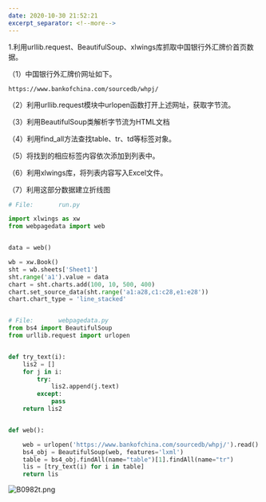 ```yaml
---
date: 2020-10-30 21:52:21
excerpt_separator: <!--more-->
---
```

1.利用urllib.request、BeautifulSoup、xlwings库抓取中国银行外汇牌价首页数据。
<!--more-->


（1）中国银行外汇牌价网址如下。  

    https://www.bankofchina.com/sourcedb/whpj/  

（2）利用urllib.request模块中urlopen函数打开上述网址，获取字节流。  

（3）利用BeautifulSoup类解析字节流为HTML文档  

（4）利用find_all方法查找table、tr、td等标签对象。  

（5）将找到的相应标签内容依次添加到列表中。  

（6）利用xlwings库，将列表内容写入Excel文件。  

（7）利用这部分数据建立折线图  



```python
# File:       run.py

import xlwings as xw
from webpagedata import web


data = web()

wb = xw.Book()
sht = wb.sheets['Sheet1']
sht.range('a1').value = data
chart = sht.charts.add(100, 10, 500, 400)
chart.set_source_data(sht.range('a1:a28,c1:c28,e1:e28'))
chart.chart_type = 'line_stacked'


```

```python

# File:       webpagedata.py
from bs4 import BeautifulSoup
from urllib.request import urlopen


def try_text(i):
    lis2 = []
    for j in i:
        try:
            lis2.append(j.text)
        except:
            pass
    return lis2


def web():

    web = urlopen('https://www.bankofchina.com/sourcedb/whpj/').read()
    bs4_obj = BeautifulSoup(web, features='lxml')
    table = bs4_obj.findAll(name="table")[1].findAll(name="tr")
    lis = [try_text(i) for i in table]
    return lis
```

![B0982t.png](https://img.loefairy.top/img/20210127155136.png)